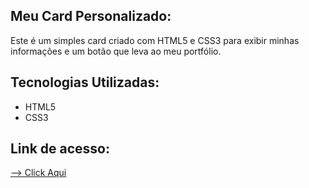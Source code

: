 ## Meu Card Personalizado:

Este é um simples card criado com HTML5 e CSS3 para exibir minhas informações e um botão que leva ao meu portfólio.

## Tecnologias Utilizadas:

- HTML5
- CSS3

## Link de acesso:
<a href="https://edilangomes.github.io/Meu-Card/" target="_blank">--> Click Aqui</a>


